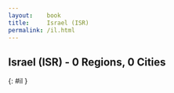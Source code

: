 ```yaml
---
layout:    book
title:     Israel (ISR)
permalink: /il.html
---
```


## Israel (ISR) - 0 Regions, 0 Cities
{: #il }






 
